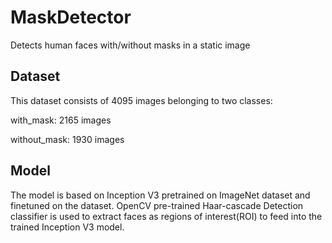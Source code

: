 # MaskDetector
Detects human faces with/without masks in a static image

## Dataset
This dataset consists of 4095 images belonging to two classes:

with_mask: 2165 images

without_mask: 1930 images

## Model
The model is based on Inception V3 pretrained on ImageNet dataset and finetuned on the dataset. 
OpenCV pre-trained Haar-cascade Detection classifier is used to extract faces as regions of interest(ROI) to feed into the trained Inception V3 model.
